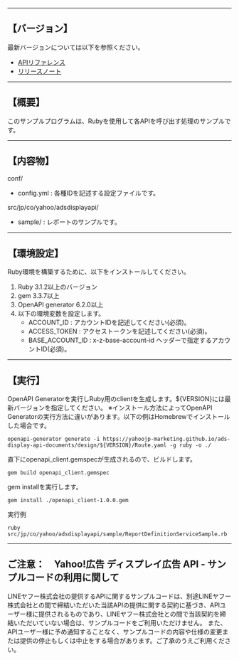 --------------------------------
【バージョン】
--------------------------------
最新バージョンについては以下を参照ください。
- [APIリファレンス](https://ads-developers.yahoo.co.jp/reference/)
- [リリースノート](https://ads-developers.yahoo.co.jp/ja/ads-api/developers-guide/release-note.html)

--------------------------------
【概要】
--------------------------------
このサンプルプログラムは、Rubyを使用して各APIを呼び出す処理のサンプルです。

--------------------------------
【内容物】
--------------------------------
conf/
  - config.yml          : 各種IDを記述する設定ファイルです。

src/jp/co/yahoo/adsdisplayapi/
  - sample/       : レポートのサンプルです。

--------------------------------
【環境設定】
--------------------------------
Ruby環境を構築するために、以下をインストールしてください。

1. Ruby 3.1.2以上のバージョン
2. gem 3.3.7以上
3. OpenAPI generator 6.2.0以上
4. 以下の環境変数を設定します。
   - ACCOUNT_ID          : アカウントIDを記述してください(必須)。
   - ACCESS_TOKEN        : アクセストークンを記述してください(必須)。
   - BASE_ACCOUNT_ID     : x-z-base-account-id ヘッダーで指定するアカウントID(必須)。

--------------------------------
【実行】
--------------------------------
OpenAPI Generatorを実行しRuby用のclientを生成します。${VERSION}には最新バージョンを指定してください。
※インストール方法によってOpenAPI Generatorの実行方法に違いがあります。以下の例はHomebrewでインストールした場合です。
```
openapi-generator generate -i https://yahoojp-marketing.github.io/ads-display-api-documents/design/${VERSION}/Route.yaml -g ruby -o ./
```

直下にopenapi_client.gemspecが生成されるので、ビルドします。
```
gem build openapi_client.gemspec
```
gem installを実行します。
```
gem install ./openapi_client-1.0.0.gem
```

実行例
```
ruby src/jp/co/yahoo/adsdisplayapi/sample/ReportDefinitionServiceSample.rb 
```

--------------------------------
ご注意：　Yahoo!広告 ディスプレイ広告 API - サンプルコードの利用に関して
--------------------------------

LINEヤフー株式会社の提供するAPIに関するサンプルコードは、別途LINEヤフー株式会社との間で締結いただいた当該APIの提供に関する契約に基づき、APIユーザー様に提供されるものであり、LINEヤフー株式会社との間で当該契約を締結いただいていない場合は、サンプルコードをご利用いただけません。
また、APIユーザー様に予め通知することなく、サンプルコードの内容や仕様の変更または提供の停止もしくは中止をする場合があります。ご了承のうえご利用ください。

